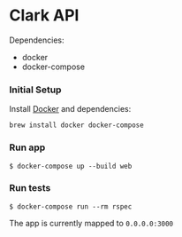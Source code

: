 # Clark API

Dependencies:
- docker
- docker-compose

### Initial Setup
Install [Docker](https://www.docker.com) and dependencies:
```
brew install docker docker-compose
```

### Run app
```
$ docker-compose up --build web
```

### Run tests
```
$ docker-compose run --rm rspec
```

The app is currently mapped to `0.0.0.0:3000`
